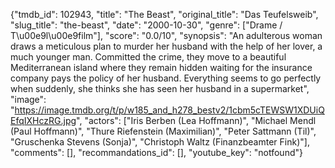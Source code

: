 {"tmdb_id": 102943, "title": "The Beast", "original_title": "Das Teufelsweib", "slug_title": "the-beast", "date": "2000-10-30", "genre": ["Drame / T\u00e9l\u00e9film"], "score": "0.0/10", "synopsis": "An adulterous woman draws a meticulous plan to murder her husband with the help of her lover, a much younger man. Committed the crime, they move to a beautiful Mediterranean island where they remain hidden waiting for the insurance company pays the policy of her husband. Everything seems to go perfectly when suddenly, she thinks she has seen her husband in a supermarket", "image": "https://image.tmdb.org/t/p/w185_and_h278_bestv2/1cbm5cTEWSW1XDUiQEfqIXHczRG.jpg", "actors": ["Iris Berben (Lea Hoffmann)", "Michael Mendl (Paul Hoffmann)", "Thure Riefenstein (Maximilian)", "Peter Sattmann (Til)", "Gruschenka Stevens (Sonja)", "Christoph Waltz (Finanzbeamter Fink)"], "comments": [], "recommandations_id": [], "youtube_key": "notfound"}